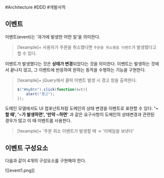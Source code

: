 #Architecture #DDD #개발서적 

## 이벤트
이벤트(event)는 '과거에 발생한 어떤 일'을 의미한다.

> [!example]+ 
> 사용자가 주문을 취소했다면 `주문을 취소했음 이벤트`가 발생했다고 할 수 있다.

이벤트가 발생했다는 것은 **상태가 변경**되었다는 것을 의미한다.
이벤트는 발생하는 것에서 끝나지 않고, 그 이벤트에 반응하여 원하는 동작을 수행하는 기능을 구현한다.

> [!example]+ 
> jQuery에서 클릭 이벤트 발생 시 경고 창을 출력한다.
> 
> ```javascript
> $("#myBtn").click(function(evt){
>     alert("경고");
> });
> ```

도메인 모델에서도 UI 컴포넌트처럼 도메인의 상태 변경을 이벤트로 표현할 수 있다. 
**'~할 때', '~가 발생하면', '만약 ~하면'** 과 같은 요구사항이 도메인의 상태변경과 관련된 경우가 많고 이 때 이벤트를 사용한다.

> [!example]+ 
> '주문 취소 이벤트가 발생할 때 → '이메일을 보낸다'

## 이벤트 구성요소
다음과 같이 4개의 구성요소를 구현해야 한다.



![[event1.png]]

